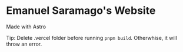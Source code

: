 # Emanuel Saramago's Website

Made with Astro


Tip: Delete .vercel folder before running `pnpm build`. Otherwhise, it will throw an error.